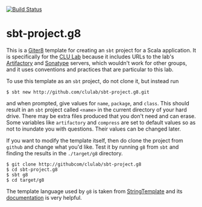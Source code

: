 [![Build Status](https://travis-ci.org/clulab/sbt-project.g8.svg?branch=main)](https://travis-ci.org/clulab/sbt-project.g8)

# sbt-project.g8

This is a [Giter8](http://foundweekends.org/giter8) template for creating an `sbt` project for a Scala application.  It is specifically for the  [CLU Lab](http://github.com/clulab) because it includes URLs to the lab's [Artifactory](http://artifactory.cs.arizona.edu:8081/artifactory/webapp/#/home) and [Sonatype](https://oss.sonatype.org/index.html#nexus-search;quick~clulab) servers, which wouldn't work for other groups, and it uses conventions and practices that are particular to this lab.

To use this template as an `sbt` project, do not clone it, but instead run
```
$ sbt new http://github.com/clulab/sbt-project.g8.git
```
and when prompted, give values for `name`, `package`, and `class`.  This should result in an `sbt` project called `<name>` in the current directory of your hard drive.  There may be extra files produced that you don't need and can erase.  Some variables like `artifactory` and `compress` are set to default values so as not to inundate you with questions.  Their values can be changed later. 

If you want to modify the template itself, then do clone the project from `github` and change what you'd like.  Test it by running `g8` from `sbt` and finding the results in the `./target/g8` directory.
```
$ git clone http://githubcom/clulab/sbt-project.g8
$ cd sbt-project.g8
$ sbt g8
$ cd target/g8
```
The template language used by `g8` is taken from [StringTemplate](https://github.com/antlr/stringtemplate4/) and its [documentation](https://github.com/antlr/stringtemplate4/blob/master/doc/index.md) is very helpful.
